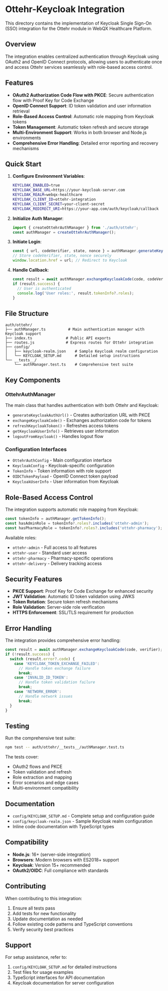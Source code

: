 # Ottehr-Keycloak Integration

This directory contains the implementation of Keycloak Single Sign-On (SSO) integration for the Ottehr module in WebQX Healthcare Platform.

## Overview

The integration enables centralized authentication through Keycloak using OAuth2 and OpenID Connect protocols, allowing users to authenticate once and access Ottehr services seamlessly with role-based access control.

## Features

- **OAuth2 Authorization Code Flow with PKCE**: Secure authentication flow with Proof Key for Code Exchange
- **OpenID Connect Support**: ID token validation and user information retrieval
- **Role-Based Access Control**: Automatic role mapping from Keycloak tokens
- **Token Management**: Automatic token refresh and secure storage
- **Multi-Environment Support**: Works in both browser and Node.js environments
- **Comprehensive Error Handling**: Detailed error reporting and recovery mechanisms

## Quick Start

1. **Configure Environment Variables**:
   ```bash
   KEYCLOAK_ENABLED=true
   KEYCLOAK_BASE_URL=https://your-keycloak-server.com
   KEYCLOAK_REALM=webqx-healthcare
   KEYCLOAK_CLIENT_ID=ottehr-integration
   KEYCLOAK_CLIENT_SECRET=your-client-secret
   KEYCLOAK_REDIRECT_URI=https://your-app.com/auth/keycloak/callback
   ```

2. **Initialize Auth Manager**:
   ```typescript
   import { createOttehrAuthManager } from './auth/ottehr';
   const authManager = createOttehrAuthManager();
   ```

3. **Initiate Login**:
   ```typescript
   const { url, codeVerifier, state, nonce } = authManager.generateKeycloakAuthUrl();
   // Store codeVerifier, state, nonce securely
   window.location.href = url; // Redirect to Keycloak
   ```

4. **Handle Callback**:
   ```typescript
   const result = await authManager.exchangeKeycloakCode(code, codeVerifier, state, nonce);
   if (result.success) {
     // User is authenticated
     console.log('User roles:', result.tokenInfo?.roles);
   }
   ```

## File Structure

```
auth/ottehr/
├── authManager.ts          # Main authentication manager with Keycloak support
├── index.ts               # Public API exports
├── routes.js              # Express routes for Ottehr integration
├── config/
│   ├── keycloak-realm.json    # Sample Keycloak realm configuration
│   └── KEYCLOAK_SETUP.md      # Detailed setup instructions
└── __tests__/
    └── authManager.test.ts    # Comprehensive test suite
```

## Key Components

### OttehrAuthManager

The main class that handles authentication with both Ottehr and Keycloak:

- `generateKeycloakAuthUrl()` - Creates authorization URL with PKCE
- `exchangeKeycloakCode()` - Exchanges authorization code for tokens
- `refreshKeycloakToken()` - Refreshes access tokens
- `getKeycloakUserInfo()` - Retrieves user information
- `logoutFromKeycloak()` - Handles logout flow

### Configuration Interfaces

- `OttehrAuthConfig` - Main configuration interface
- `KeycloakConfig` - Keycloak-specific configuration
- `TokenInfo` - Token information with role support
- `OIDCTokenPayload` - OpenID Connect token payload
- `KeycloakUserInfo` - User information from Keycloak

## Role-Based Access Control

The integration supports automatic role mapping from Keycloak:

```typescript
const tokenInfo = authManager.getTokenInfo();
const hasAdminRole = tokenInfo?.roles?.includes('ottehr-admin');
const hasPharmacyRole = tokenInfo?.roles?.includes('ottehr-pharmacy');
```

Available roles:
- `ottehr-admin` - Full access to all features
- `ottehr-user` - Standard user access
- `ottehr-pharmacy` - Pharmacy-specific operations
- `ottehr-delivery` - Delivery tracking access

## Security Features

- **PKCE Support**: Proof Key for Code Exchange for enhanced security
- **JWT Validation**: Automatic ID token validation using JWKS
- **Token Rotation**: Secure token refresh mechanisms
- **Role Validation**: Server-side role verification
- **HTTPS Enforcement**: SSL/TLS requirement for production

## Error Handling

The integration provides comprehensive error handling:

```typescript
const result = await authManager.exchangeKeycloakCode(code, verifier);
if (!result.success) {
  switch (result.error?.code) {
    case 'KEYCLOAK_TOKEN_EXCHANGE_FAILED':
      // Handle token exchange failure
      break;
    case 'INVALID_ID_TOKEN':
      // Handle token validation failure
      break;
    case 'NETWORK_ERROR':
      // Handle network issues
      break;
  }
}
```

## Testing

Run the comprehensive test suite:

```bash
npm test -- auth/ottehr/__tests__/authManager.test.ts
```

The tests cover:
- OAuth2 flows and PKCE
- Token validation and refresh
- Role extraction and mapping
- Error scenarios and edge cases
- Multi-environment compatibility

## Documentation

- `config/KEYCLOAK_SETUP.md` - Complete setup and configuration guide
- `config/keycloak-realm.json` - Sample Keycloak realm configuration
- Inline code documentation with TypeScript types

## Compatibility

- **Node.js**: 16+ (server-side integration)
- **Browsers**: Modern browsers with ES2018+ support
- **Keycloak**: Version 15+ recommended
- **OAuth2/OIDC**: Full compliance with standards

## Contributing

When contributing to this integration:

1. Ensure all tests pass
2. Add tests for new functionality
3. Update documentation as needed
4. Follow existing code patterns and TypeScript conventions
5. Verify security best practices

## Support

For setup assistance, refer to:
1. `config/KEYCLOAK_SETUP.md` for detailed instructions
2. Test files for usage examples
3. TypeScript interfaces for API documentation
4. Keycloak documentation for server configuration